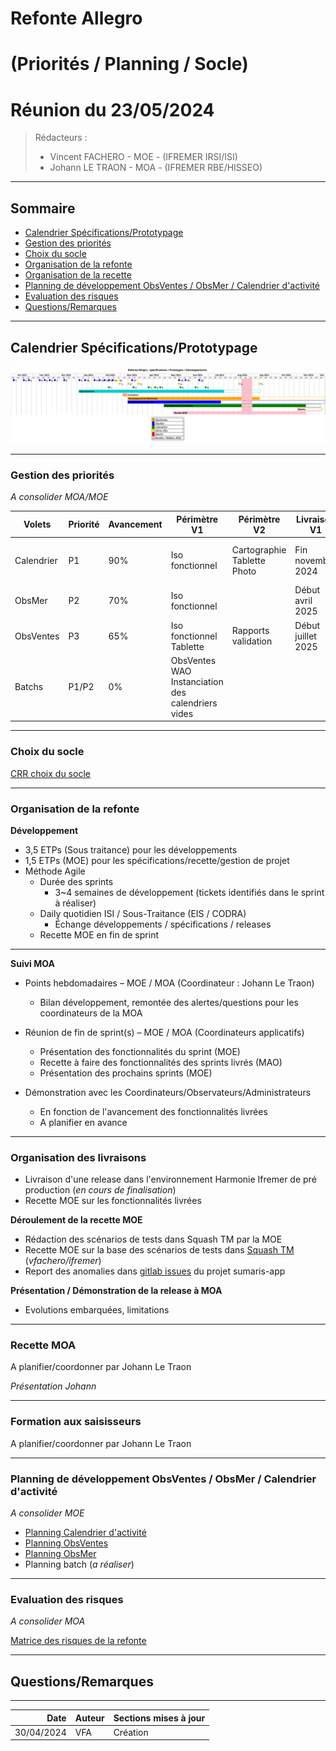 # Refonte Allegro 
# (Priorités / Planning / Socle)
# Réunion du 23/05/2024

> Rédacteurs :
> - Vincent FACHERO - MOE - (IFREMER IRSI/ISI)
> - Johann LE TRAON - MOA - (IFREMER RBE/HISSEO)

---

## **Sommaire**
- [Calendrier Spécifications/Prototypage](#calendrier-spécificationsprototypage)
- [Gestion des priorités](#gestion-des-priorités)
- [Choix du socle](#choix-du-socle)
- [Organisation de la refonte](#organisation-de-la-refonte)
- [Organisation de la recette](#organisation-de-la-recette)
- [Planning de développement ObsVentes / ObsMer / Calendrier d'activité](#planning-de-développement-obsventes--obsmer--calendrier-dactivité)
- [Evaluation des risques](#evaluation-des-risques)
- [Questions/Remarques](#questionsremarques)

---
## **Calendrier Spécifications/Prototypage** 

![ui-planning-proto](/projects/common/not/images/refonte-allegro-planning-spe-poc.svg)<!-- .element height="100%" width="100%" -->

---

### **Gestion des priorités**

_A consolider MOA/MOE_

| **Volets** | **Priorité** | **Avancement** | **Périmètre V1**                                         | **Périmètre V2**                    | **Livraison V1**   | **MEP V1**          | **Formation V1**                  | **Livraison V2**  
|------------|--------------|----------------|----------------------------------------------------------|-------------------------------------|--------------------|---------------------|-----------------------------------|-------------------|
| Calendrier | P1           | 90%            | Iso fonctionnel                                          | Cartographie<br/>Tablette<br/>Photo | Fin novembre 2024  | Début décembre 2024 | décembre 2024<br/>(séminaire SIH) | 2nd semestre 2025 | 
| ObsMer     | P2           | 70%            | Iso fonctionnel                                          |                                     | Début avril 2025   | septembre 2025      | septembre 2025                    |                   |
| ObsVentes  | P3           | 65%            | Iso fonctionnel<br/>Tablette                             | Rapports validation                 | Début juillet 2025 | septembre 2025      | septembre 2025                    |        2nd semestre 2025             |
| Batchs     | P1/P2        | 0%             | ObsVentes WAO  <br/> Instanciation des calendriers vides |                                     |                    |                     |                                   |      2nd semestre 2025              |
<!-- .element: class="font-size-extra-small" -->

---

### **Choix du socle**

[CRR choix du socle](/project-monitoring.html#/2/6)

---


### **Organisation de la refonte**

**Développement**

- 3,5 ETPs (Sous traitance) pour les développements
- 1,5 ETPs (MOE) pour les spécifications/recette/gestion de projet
- Méthode Agile
  - Durée des sprints
    - 3~4 semaines de développement (tickets identifiés dans le sprint à réaliser)
  - Daily quotidien ISI / Sous-Traitance (EIS / CODRA)
    - Échange développements / spécifications / releases
  - Recette MOE en fin de sprint

---

**Suivi MOA**

- Points hebdomadaires – MOE / MOA (Coordinateur : Johann Le Traon)
  - Bilan développement, remontée des alertes/questions pour les coordinateurs de la MOA

- Réunion de fin de sprint(s) – MOE / MOA (Coordinateurs applicatifs)
  - Présentation des fonctionnalités du sprint (MOE)
  - Recette à faire des fonctionnalités des sprints livrés (MAO)
  - Présentation des prochains sprints (MOE)

- Démonstration avec les Coordinateurs/Observateurs/Administrateurs
  - En fonction de l'avancement des fonctionnalités livrées
  - A planifier en avance
  
---

### **Organisation des livraisons**

- Livraison d'une release dans l'environnement Harmonie Ifremer de pré production (_en cours de finalisation_)
- Recette MOE sur les fonctionnalités livrées

**Déroulement de la recette MOE**
- Rédaction des scénarios de tests dans Squash TM par la MOE
- Recette MOE sur la base des scénarios de tests dans [Squash TM](http://visi-common-squash.ifremer.fr:8080/squash/test-case-workspace/) (_vfachero/ifremer_)
- Report des anomalies dans [gitlab issues](https://gitlab.ifremer.fr/sih-public/sumaris/sumaris-app/-/issues/587) du projet sumaris-app

**Présentation / Démonstration de la release à MOA**
- Evolutions embarquées, limitations

---

### **Recette MOA**

A planifier/coordonner par Johann Le Traon

_Présentation Johann_

---

### **Formation aux saisisseurs**

A planifier/coordonner par Johann Le Traon

---


### **Planning de développement ObsVentes / ObsMer / Calendrier d'activité**

_A consolider MOE_

- [Planning Calendrier d'activité](/project-monitoring.html#/6/1)
- [Planning ObsVentes](/project-monitoring.html#/4)
- [Planning ObsMer](/project-monitoring.html#/5) 
- Planning batch (_a réaliser_)

---

### **Evaluation des risques**
_A consolider MOA_

[Matrice des risques de la refonte](/project-monitoring.html#/8/6)

---

## **Questions/Remarques**

---

|       Date | Auteur | Sections mises à jour                              |
|-----------:|--------|----------------------------------------------------|
| 30/04/2024 | VFA    | Création                                           |
